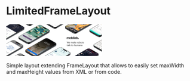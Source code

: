 # LimitedFrameLayout

<img src="img\mobilab-header-logo.png" style="zoom:25%;" />

Simple layout extending FrameLayout that allows to easily set maxWidth and maxHeight values from XML or from code.
